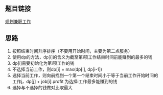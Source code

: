 ## 题目链接
[规划兼职工作](https://leetcode.cn/problems/maximum-profit-in-job-scheduling/)

## 思路
1. 按照结束时间升序排序（不要用开始时间，主要为第二点服务）
2. 使用dp的方法，dp[i]的含义为截至第i项工作结束时间前能赚到的最多的钱
3. dp[i]需要初始化为第i项工作的钱
4. 不选择当前工作，则dp[i] = max(dp[i], dp[i-1])
5. 选择当前工作，则向前找到一个第一个结束时间小于等于当前工作开始时间的工作j，dp[j] + job[i].profit 为选择i工作最多能赚到的钱
6. 选择与不选择的钱做对比取最大